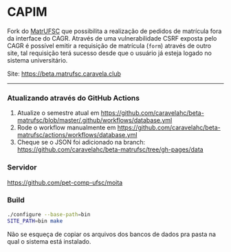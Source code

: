 CAPIM
=====

Fork do [MatrUFSC](https://github.com/caravelahc/capim) que possibilita a realização de pedidos de matrícula fora da interface do CAGR. Através de uma vulnerabilidade CSRF exposta pelo CAGR é possível emitir a requisição de matrícula (`form`) através de outro site, tal requisição terá sucesso desde que o usuário já esteja logado no sistema universitário.

Site: https://beta.matrufsc.caravela.club

-----

### Atualizando através do GitHub Actions
1. Atualize o semestre atual em https://github.com/caravelahc/beta-matrufsc/blob/master/.github/workflows/database.yml
2. Rode o workflow manualmente em https://github.com/caravelahc/beta-matrufsc/actions/workflows/database.yml
3. Cheque se o JSON foi adicionado na branch: https://github.com/caravelahc/beta-matrufsc/tree/gh-pages/data

### Servidor

https://github.com/pet-comp-ufsc/moita

### Build

```bash
./configure --base-path=bin
SITE_PATH=bin make
```

Não se esqueça de copiar os arquivos dos bancos de dados pra pasta na qual o sistema está instalado.
